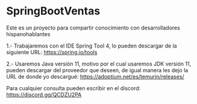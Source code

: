 # SpringBootVentas
Este es un proyecto para compartir conocimiento con desarrolladores hispanohablantes

1.- Trabajaremos con el IDE Spring Tool 4, lo pueden descargar de la siguiente URL: https://spring.io/tools

2.- Usaremos Java versión 11, motivo por el cual usaremos JDK versión 11, pueden descargar del proveedor que deseen, de igual manera les dejo la URL de donde yo descargué: https://adoptium.net/es/temurin/releases/

Para cualquier consulta pueden escribir en el discord: https://discord.gg/QCDZU2PA


